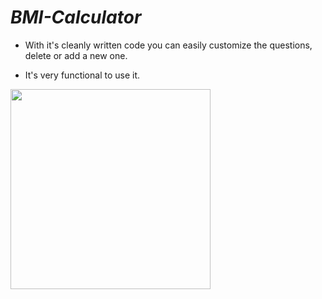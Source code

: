 # *BMI-Calculator*

- With it's cleanly written code you can easily customize the questions, delete or add a new one.

- It's very functional to use it.


<div class="row">
  <img src="images/bmi-calc-demo.gif" width="320">
</div>
